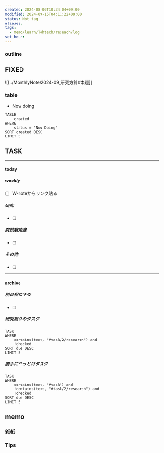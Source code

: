 ```yaml
---
created: 2024-08-06T10:34:04+09:00
modified: 2024-09-15T04:11:22+09:00
status: Not tag
aliases: 
tags:
  - memo/learn/Tohtech/reseach/log
set_hour: 
---
```

### outline

## FIXED
![[../MonthlyNote/2024-09_研究方針#本題]]
### table
- Now doing
```dataview
TABLE
	created
WHERE
	status = "Now Doing"
SORT created DESC
LIMIT 5
```
## TASK
---
#### today
##### weekly
- [ ] W-noteからリンク貼る
##### 研究
- [ ] 
##### 院試験勉強
- [ ] 
##### その他
- [ ] 
---
#### archive
##### 別日程にやる
- [ ] 
##### 研究周りのタスク
```dataview
TASK
WHERE 
	contains(text, "#task/2/research") and
	!checked
SORT due DESC
LIMIT 5
```
##### 勝手にやっとけタスク
```dataview
TASK
WHERE 
	contains(text, "#task") and
	!contains(text, "#task/2/research") and
	!checked
SORT due DESC
LIMIT 5
```
## memo
### 雑紙
### Tips